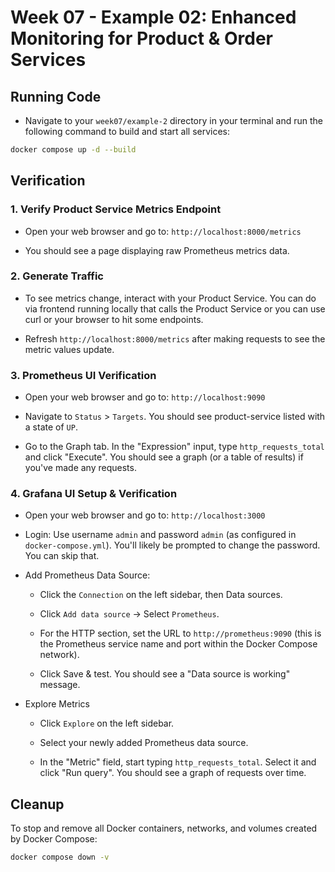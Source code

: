 # Week 07 - Example 02: Enhanced Monitoring for Product & Order Services

## Running Code

- Navigate to your `week07/example-2` directory in your terminal and run the following command to build and start all services:

```bash
docker compose up -d --build
```

## Verification

### 1. Verify Product Service Metrics Endpoint

- Open your web browser and go to: `http://localhost:8000/metrics`

- You should see a page displaying raw Prometheus metrics data.

### 2. Generate Traffic

- To see metrics change, interact with your Product Service. You can do via frontend running locally that calls the Product Service or you can use curl or your browser to hit some endpoints.

- Refresh `http://localhost:8000/metrics` after making requests to see the metric values update.

### 3. Prometheus UI Verification

- Open your web browser and go to: `http://localhost:9090`

- Navigate to `Status` > `Targets`. You should see product-service listed with a state of `UP`.

- Go to the Graph tab. In the "Expression" input, type `http_requests_total` and click "Execute". You should see a graph (or a table of results) if you've made any requests.

### 4. Grafana UI Setup & Verification

- Open your web browser and go to: `http://localhost:3000`

- Login: Use username `admin` and password `admin` (as configured in `docker-compose.yml`). You'll likely be prompted to change the password. You can skip that.

- Add Prometheus Data Source:

  - Click the `Connection` on the left sidebar, then Data sources.

  - Click `Add data source` -> Select `Prometheus`.

  - For the HTTP section, set the URL to `http://prometheus:9090` (this is the Prometheus service name and port within the Docker Compose network).

  - Click Save & test. You should see a "Data source is working" message.

- Explore Metrics

  - Click `Explore` on the left sidebar.

  - Select your newly added Prometheus data source.

  - In the "Metric" field, start typing `http_requests_total`. Select it and click "Run query". You should see a graph of requests over time.

## Cleanup

To stop and remove all Docker containers, networks, and volumes created by Docker Compose:

```bash
docker compose down -v
```
